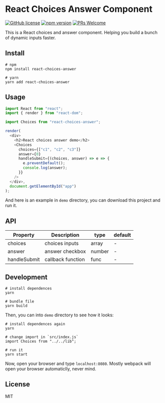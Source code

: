 # React Choices Answer Component

[![GitHub license](https://img.shields.io/badge/license-MIT-blue.svg)](https://github.com/Kexin-Li/react-choices/blob/master/LICENSE) [![npm version](https://img.shields.io/npm/v/react.svg?style=flat)](https://www.npmjs.com/package/react-choices-answer) [![PRs Welcome](https://img.shields.io/badge/PRs-welcome-brightgreen.svg)](https://github.com/Kexin-Li/react-choices/pulls)

This is a React choices and answer component. Helping you build a bunch of dynamic inputs faster.

## Install

```shell
# npm
npm install react-choices-answer

# yarn
yarn add react-choices-answer
```

## Usage

```js
import React from "react";
import { render } from "react-dom";

import Choices from "react-choices-answer";

render(
  <div>
    <h2>React choices answer demo</h2>
    <Choices
      choices={["c1", "c2", "c3"]}
      answer={0}
      handleSubmit={(choices, answer) => e => {
        e.preventDefault();
        console.log(answer);
      }}
    />
  </div>,
  document.getElementById("app")
);
```

And here is an example in `demo` directory, you can download this project and run it.

## API

| Property     | Description       | type   | default |
| ------------ | ----------------- | ------ | ------- |
| choices      | choices inputs    | array  | -       |
| answer       | answer checkbox   | number | -       |
| handleSubmit | callback function | func   | -       |

## Development

```shell
# install dependences
yarn

# bundle file
yarn build
```

Then, you can into `demo` directory to see how it looks:

```shell
# install dependences again
yarn

# change import in `src/index.js`
import Choices from "../../lib";

# run it
yarn start
```

Now, open your browser and type `localhost:8080`. Mostly webpack will open your browser automaticlly, never mind.

## License

MIT
